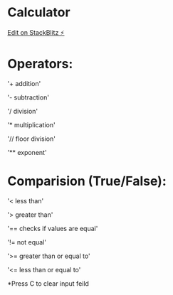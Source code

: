 # Calculator

[Edit on StackBlitz ⚡️](https://stackblitz.com/edit/neko-calculator)

# Operators:

'+ addition'

'- subtraction'

'/ division'

'* multiplication'

'// floor division'

'** exponent'


# Comparision (True/False):

'< less than'

'> greater than'

'== checks if values are equal'

'!= not equal'

'>= greater than or equal to'

'<= less than or equal to'


*Press C to clear input feild 
